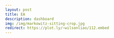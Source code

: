 ```yaml
---
layout: post
title: EA
description: dashboard
img: /img/markowitz-sitting-crop.jpg
redirect: https://plot.ly/~wilsonliao/112.embed
---
```

